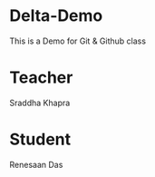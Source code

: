 # Delta-Demo
This is a Demo for Git &amp; Github class

# Teacher
Sraddha Khapra

# Student
Renesaan Das